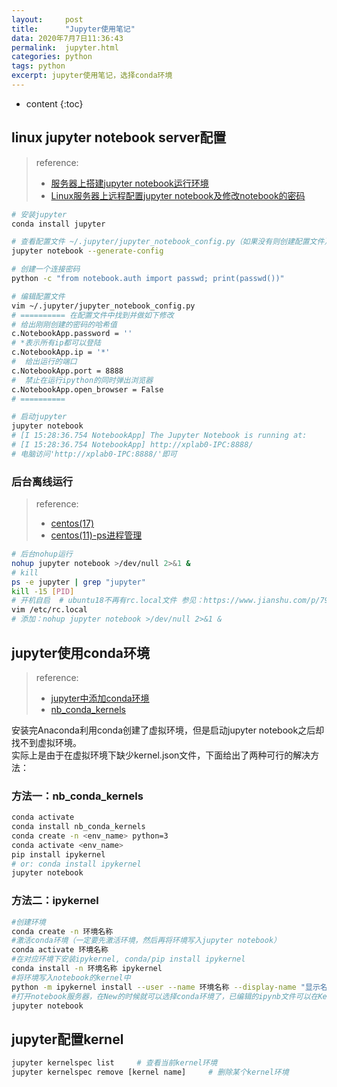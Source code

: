 ```yaml
---
layout:     post
title:      "Jupyter使用笔记"
data: 2020年7月7日11:36:43
permalink:  jupyter.html
categories: python
tags: python
excerpt: jupyter使用笔记，选择conda环境
---
```


* content
{:toc}

## linux jupyter notebook server配置
> reference:   
> - [服务器上搭建jupyter notebook运行环境](https://blog.csdn.net/qq_24027563/article/details/80589880)  
> - [Linux服务器上远程配置jupyter notebook及修改notebook的密码](https://blog.csdn.net/dulingtingzi/article/details/101375395)

``` bash
# 安装jupyter  
conda install jupyter

# 查看配置文件 ~/.jupyter/jupyter_notebook_config.py（如果没有则创建配置文件）
jupyter notebook --generate-config

# 创建一个连接密码
python -c "from notebook.auth import passwd; print(passwd())"

# 编辑配置文件
vim ~/.jupyter/jupyter_notebook_config.py
# ========== 在配置文件中找到并做如下修改
# 给出刚刚创建的密码的哈希值
c.NotebookApp.password = ''
# *表示所有ip都可以登陆
c.NotebookApp.ip = '*'
#  给出运行的端口
c.NotebookApp.port = 8888
#  禁止在运行ipython的同时弹出浏览器
c.NotebookApp.open_browser = False
# ==========

# 启动jupyter
jupyter notebook
# [I 15:28:36.754 NotebookApp] The Jupyter Notebook is running at:
# [I 15:28:36.754 NotebookApp] http://xplab0-IPC:8888/
# 电脑访问'http://xplab0-IPC:8888/'即可
```

### 后台离线运行
> reference:   
> - [centos(17)](https://blog.csdn.net/wangb_java/article/details/80952865)  
> - [centos(11)-ps进程管理](https://blog.csdn.net/wangb_java/article/details/79179478)

```bash
# 后台nohup运行
nohup jupyter notebook >/dev/null 2>&1 &
# kill
ps -e jupyter | grep "jupyter"
kill -15 [PID]
# 开机自启  # ubuntu18不再有rc.local文件 参见：https://www.jianshu.com/p/79d24b4af4e5
vim /etc/rc.local
# 添加：nohup jupyter notebook >/dev/null 2>&1 &
```


## jupyter使用conda环境
> reference:   
> - [jupyter中添加conda环境](https://www.cnblogs.com/hgl0417/p/8204221.html)  
> - [nb_conda_kernels](https://github.com/Anaconda-Platform/nb_conda_kernels)

安装完Anaconda利用conda创建了虚拟环境，但是启动jupyter notebook之后却找不到虚拟环境。  
实际上是由于在虚拟环境下缺少kernel.json文件，下面给出了两种可行的解决方法：  

### 方法一：nb_conda_kernels
```bash
conda activate
conda install nb_conda_kernels
conda create -n <env_name> python=3
conda activate <env_name>
pip install ipykernel
# or: conda install ipykernel
jupyter notebook
```

### 方法二：ipykernel
```bash
#创建环境
conda create -n 环境名称
#激活conda环境（一定要先激活环境，然后再将环境写入jupyter notebook）
conda activate 环境名称
#在对应环境下安装ipykernel, conda/pip install ipykernel
conda install -n 环境名称 ipykernel
#将环境写入notebook的kernel中
python -m ipykernel install --user --name 环境名称 --display-name "显示名称"
#打开notebook服务器，在New的时候就可以选择conda环境了，已编辑的ipynb文件可以在Kernel->Change kernel来选择环境
jupyter notebook
```

## jupyter配置kernel
```bash
jupyter kernelspec list     # 查看当前kernel环境
jupyter kernelspec remove [kernel name]     # 删除某个kernel环境
```